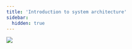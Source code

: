 ```yaml
---
title: 'Introduction to system architecture'
sidebar:
  hidden: true
---
```


![](/full-system-architecture.svg)
